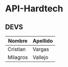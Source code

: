 # API-Hardtech

## DEVS

| Nombre   | Apellido |
| -------- | -------- |
| Cristian | Vargas   |
| Milagros | Vallejo  |

